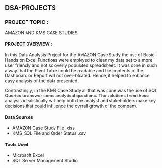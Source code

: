 ## DSA-PROJECTS

### PROJECT TOPIC : 
AMAZON AND KMS CASE STUDIES

#### PROJECT OVERVIEW :
In this Data Analysis Project for the AMAZON Case Study
the use of Basic Hands on Excel Functions were employed
to clean my data set to a more user friendly and not so
overly populated spreadsheet. It was done in such a way
that the Pivot Table could be readable and the contents
of the Dashboard or Report will not over-bloated. Hence,
it helped to enhance easy analysis of the data presented.

Contrastingly, in the KMS Case Study all that was done 
was the use of SQL Queries to answer some analytical 
questions. The solutions from these analysis idealistically 
will help both the analyst and stakeholders make key decisions 
that could influence the overall growth of the company.

#### Data Sources
- AMAZON Case Study File .xlss
- KMS_SQL File and Order Status .csv

#### Tools Used
- Microsoft Excel
- SQL Server Management Studio

